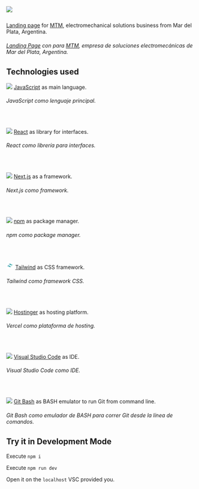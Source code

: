 # <img src="https://i.ibb.co/4ZnGBLf/logo.png" height="40px">

[Landing page](https://mtmelectromecanica.com/) for [MTM](https://www.instagram.com/mtm_s.e/), electromechanical solutions business from Mar del Plata, Argentina.

<h6><i><a href="https://mtmelectromecanica.com/">Landing Page</a> con para <a href="https://www.instagram.com/mtm_s.e/">MTM</a>, empresa de soluciones electromecánicas de Mar del Plata, Argentina. </i></h6>

## Technologies used
<img src="https://logosvector.net/wp-content/uploads/2015/07/JavaScript_logo.png" height="20px"> [JavaScript](https://www.javascript.com/) as main language.
<h6><i>JavaScript como lenguaje principal.</i></h6> <br/> 

<img src="https://cdn.freebiesupply.com/logos/large/2x/react-1-logo-png-transparent.png" height="20px"> [React](https://reactjs.org/) as library for interfaces.
<h6><i>React como librería para interfaces.</i></h6> <br/> 

<img src="https://img.stackshare.io/service/5936/nextjs.png" width="20px"> [Next.js](https://nextjs.org/) as a framework.
<h6><i>Next.js como framework.</i></h6> <br/> 

<img src="https://authy.com/wp-content/uploads/npm-logo.png" width="20px"> [npm](https://www.npmjs.com/) as package manager.
<h6><i>npm como package manager.</i></h6> <br/> 

<img src="https://raw.githubusercontent.com/github/explore/261c2cda92d09ccad6f8b2dc91af32a2a5856989/topics/tailwind/tailwind.png" height="20px"> [Tailwind](https://tailwindcss.com/) as CSS framework.
<h6><i>Tailwind como framework CSS.</i></h6> <br/> 

<img src="https://s3-eu-west-1.amazonaws.com/tpd/logos/580cbf960000ff0005966f44/0x0.png" height="20px"> [Hostinger](https://www.hostinger.com.ar/) as hosting platform.
<h6><i>Vercel como plataforma de hosting.</i></h6> <br/> 

<img src="https://user-images.githubusercontent.com/674621/71187801-14e60a80-2280-11ea-94c9-e56576f76baf.png" height="20px"> [Visual Studio Code](https://code.visualstudio.com/) as IDE.
<h6><i>Visual Studio Code como IDE.</i></h6> <br/> 

<img src="https://download.gramfile.com/wp-content/uploads/2022/07/Git-BASH-75x75.png.webp" height="20px"> [Git Bash](https://gitforwindows.org/) as BASH emulator to run Git from command line.
<h6><i>Git Bash como emulador de BASH para correr Git desde la línea de comandos.</i></h6>

## Try it in Development Mode
Execute `npm i`<br/>

Execute `npm run dev`<br/>

Open it on the `localhost` VSC provided you.
